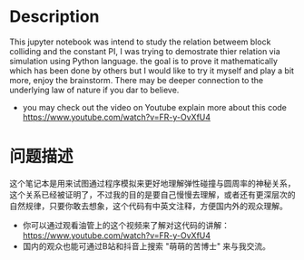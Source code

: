 # Description

This jupyter notebook was intend to study the relation betweem block colliding and the constant PI, I was trying to demostrate thier relation via simulation using Python language. the goal is to prove it mathematically which has been done by others but I would like to try it myself and play a bit more, enjoy the brainstorm.
There may be deeper connection to the underlying law of nature if you dar to believe.

* you may check out the video on Youtube explain more about this code https://www.youtube.com/watch?v=FR-y-OvXfU4

# 问题描述
这个笔记本是用来试图通过程序模拟来更好地理解弹性碰撞与圆周率的神秘关系，这个关系已经被证明了，不过我的目的是要自己慢慢去理解，或者还有更深层次的自然规律，只要你敢去想象，这个代码有中英文注释，方便国内外的观众理解。
* 你可以通过观看油管上的这个视频来了解对这代码的讲解： https://www.youtube.com/watch?v=FR-y-OvXfU4
* 国内的观众也能可通过B站和抖音上搜索 "萌萌的苦博士" 来与我交流。

